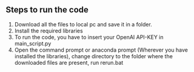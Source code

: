 ## Steps to run the code

1. Download all the files to local pc and save it in a folder.
2. Install the required libraries
3. To run the code, you have to insert your OpenAI API-KEY in main_script.py
4. Open the command prompt or anaconda prompt (Wherever you have installed the libraries), change directory to the folder where the downloaded files are present, run rerun.bat

